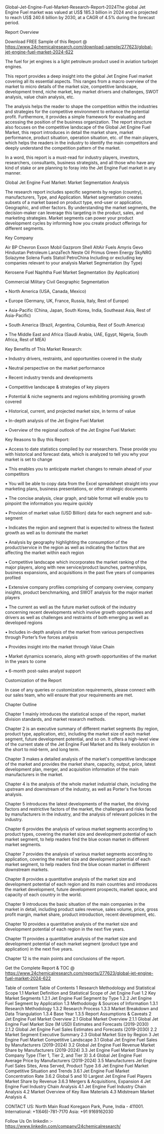 Global-Jet-Engine-Fuel-Market-Research-Report-2024The global Jet Engine Fuel market was valued at US$ 185.3 billion in 2024 and is projected to reach US$ 240.6 billion by 2030, at a CAGR of 4.5% during the forecast period.

Report Overview

Download FREE Sample of this Report @ https://www.24chemicalresearch.com/download-sample/277623/global-jet-engine-fuel-market-2024-622

The fuel for jet engines is a light petroleum product used in aviation turbojet engines.

This report provides a deep insight into the global Jet Engine Fuel market covering all its essential aspects. This ranges from a macro overview of the market to micro details of the market size, competitive landscape, development trend, niche market, key market drivers and challenges, SWOT analysis, value chain analysis, etc.

The analysis helps the reader to shape the competition within the industries and strategies for the competitive environment to enhance the potential profit. Furthermore, it provides a simple framework for evaluating and accessing the position of the business organization. The report structure also focuses on the competitive landscape of the Global Jet Engine Fuel Market, this report introduces in detail the market share, market performance, product situation, operation situation, etc. of the main players, which helps the readers in the industry to identify the main competitors and deeply understand the competition pattern of the market.

In a word, this report is a must-read for industry players, investors, researchers, consultants, business strategists, and all those who have any kind of stake or are planning to foray into the Jet Engine Fuel market in any manner.

Global Jet Engine Fuel Market: Market Segmentation Analysis

The research report includes specific segments by region (country), manufacturers, Type, and Application. Market segmentation creates subsets of a market based on product type, end-user or application, Geographic, and other factors. By understanding the market segments, the decision-maker can leverage this targeting in the product, sales, and marketing strategies. Market segments can power your product development cycles by informing how you create product offerings for different segments.

Key Company

Air BP
Chevron
Exxon Mobil
Gazprom
Shell
AltAir Fuels
Amyris
Gevo
Hindustan Petroleum
LanzaTech
Neste Oil
Primus Green Energy
SkyNRG
Solazyme
Solena Fuels
Statoil
PetroChina
Including or excluding key companies relevant to your analysis
Market Segmentation (by Type)

Kerosene Fuel
Naphtha Fuel
Market Segmentation (by Application)

Commercial
Military
Civil
Geographic Segmentation

• North America (USA, Canada, Mexico)

• Europe (Germany, UK, France, Russia, Italy, Rest of Europe)

• Asia-Pacific (China, Japan, South Korea, India, Southeast Asia, Rest of Asia-Pacific)

• South America (Brazil, Argentina, Columbia, Rest of South America)

• The Middle East and Africa (Saudi Arabia, UAE, Egypt, Nigeria, South Africa, Rest of MEA)

Key Benefits of This Market Research:

• Industry drivers, restraints, and opportunities covered in the study

• Neutral perspective on the market performance

• Recent industry trends and developments

• Competitive landscape & strategies of key players

• Potential & niche segments and regions exhibiting promising growth covered

• Historical, current, and projected market size, in terms of value

• In-depth analysis of the Jet Engine Fuel Market

• Overview of the regional outlook of the Jet Engine Fuel Market:

Key Reasons to Buy this Report:

• Access to date statistics compiled by our researchers. These provide you with historical and forecast data, which is analyzed to tell you why your market is set to change

• This enables you to anticipate market changes to remain ahead of your competitors

• You will be able to copy data from the Excel spreadsheet straight into your marketing plans, business presentations, or other strategic documents

• The concise analysis, clear graph, and table format will enable you to pinpoint the information you require quickly

• Provision of market value (USD Billion) data for each segment and sub-segment

• Indicates the region and segment that is expected to witness the fastest growth as well as to dominate the market

• Analysis by geography highlighting the consumption of the product/service in the region as well as indicating the factors that are affecting the market within each region

• Competitive landscape which incorporates the market ranking of the major players, along with new service/product launches, partnerships, business expansions, and acquisitions in the past five years of companies profiled

• Extensive company profiles comprising of company overview, company insights, product benchmarking, and SWOT analysis for the major market players

• The current as well as the future market outlook of the industry concerning recent developments which involve growth opportunities and drivers as well as challenges and restraints of both emerging as well as developed regions

• Includes in-depth analysis of the market from various perspectives through Porter’s five forces analysis

• Provides insight into the market through Value Chain

• Market dynamics scenario, along with growth opportunities of the market in the years to come

• 6-month post-sales analyst support

Customization of the Report

In case of any queries or customization requirements, please connect with our sales team, who will ensure that your requirements are met.

Chapter Outline

Chapter 1 mainly introduces the statistical scope of the report, market division standards, and market research methods.

Chapter 2 is an executive summary of different market segments (by region, product type, application, etc), including the market size of each market segment, future development potential, and so on. It offers a high-level view of the current state of the Jet Engine Fuel Market and its likely evolution in the short to mid-term, and long term.

Chapter 3 makes a detailed analysis of the market's competitive landscape of the market and provides the market share, capacity, output, price, latest development plan, merger, and acquisition information of the main manufacturers in the market.

Chapter 4 is the analysis of the whole market industrial chain, including the upstream and downstream of the industry, as well as Porter's five forces analysis.

Chapter 5 introduces the latest developments of the market, the driving factors and restrictive factors of the market, the challenges and risks faced by manufacturers in the industry, and the analysis of relevant policies in the industry.

Chapter 6 provides the analysis of various market segments according to product types, covering the market size and development potential of each market segment, to help readers find the blue ocean market in different market segments.

Chapter 7 provides the analysis of various market segments according to application, covering the market size and development potential of each market segment, to help readers find the blue ocean market in different downstream markets.

Chapter 8 provides a quantitative analysis of the market size and development potential of each region and its main countries and introduces the market development, future development prospects, market space, and capacity of each country in the world.

Chapter 9 introduces the basic situation of the main companies in the market in detail, including product sales revenue, sales volume, price, gross profit margin, market share, product introduction, recent development, etc.

Chapter 10 provides a quantitative analysis of the market size and development potential of each region in the next five years.

Chapter 11 provides a quantitative analysis of the market size and development potential of each market segment (product type and application) in the next five years.

Chapter 12 is the main points and conclusions of the report.

Get the Complete Report & TOC @ https://www.24chemicalresearch.com/reports/277623/global-jet-engine-fuel-market-2024-622

Table of content
Table of Contents
1 Research Methodology and Statistical Scope
1.1 Market Definition and Statistical Scope of Jet Engine Fuel
1.2 Key Market Segments
1.2.1 Jet Engine Fuel Segment by Type
1.2.2 Jet Engine Fuel Segment by Application
1.3 Methodology & Sources of Information
1.3.1 Research Methodology
1.3.2 Research Process
1.3.3 Market Breakdown and Data Triangulation
1.3.4 Base Year
1.3.5 Report Assumptions & Caveats
2 Jet Engine Fuel Market Overview
2.1 Global Market Overview
2.1.1 Global Jet Engine Fuel Market Size (M USD) Estimates and Forecasts (2019-2030)
2.1.2 Global Jet Engine Fuel Sales Estimates and Forecasts (2019-2030)
2.2 Market Segment Executive Summary
2.3 Global Market Size by Region
3 Jet Engine Fuel Market Competitive Landscape
3.1 Global Jet Engine Fuel Sales by Manufacturers (2019-2024)
3.2 Global Jet Engine Fuel Revenue Market Share by Manufacturers (2019-2024)
3.3 Jet Engine Fuel Market Share by Company Type (Tier 1, Tier 2, and Tier 3)
3.4 Global Jet Engine Fuel Average Price by Manufacturers (2019-2024)
3.5 Manufacturers Jet Engine Fuel Sales Sites, Area Served, Product Type
3.6 Jet Engine Fuel Market Competitive Situation and Trends
3.6.1 Jet Engine Fuel Market Concentration Rate
3.6.2 Global 5 and 10 Largest Jet Engine Fuel Players Market Share by Revenue
3.6.3 Mergers & Acquisitions, Expansion
4 Jet Engine Fuel Industry Chain Analysis
4.1 Jet Engine Fuel Industry Chain Analysis
4.2 Market Overview of Key Raw Materials
4.3 Midstream Market Analysis
4.

CONTACT US:
North Main Road Koregaon Park, Pune, India - 411001.
International: +1(646)-781-7170
Asia: +91 9169162030

Follow Us On linkedin :- https://www.linkedin.com/company/24chemicalresearch/
